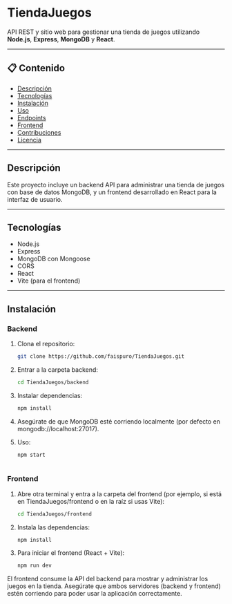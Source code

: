 # TiendaJuegos

API REST y sitio web para gestionar una tienda de juegos utilizando **Node.js**, **Express**, **MongoDB** y **React**.

---

## 📋 Contenido

- [Descripción](#descripción)
- [Tecnologías](#tecnologías)
- [Instalación](#instalación)
- [Uso](#uso)
- [Endpoints](#endpoints)
- [Frontend](#frontend)
- [Contribuciones](#contribuciones)
- [Licencia](#licencia)

---

## Descripción

Este proyecto incluye un backend API para administrar una tienda de juegos con base de datos MongoDB, y un frontend desarrollado en React para la interfaz de usuario.

---

## Tecnologías

- Node.js  
- Express  
- MongoDB con Mongoose  
- CORS  
- React  
- Vite (para el frontend)

---

## Instalación

### Backend

1. Clona el repositorio:
   ```bash
   git clone https://github.com/faispuro/TiendaJuegos.git
   
2. Entrar a la carpeta backend:
   ```bash
   cd TiendaJuegos/backend

3. Instalar dependencias:
   ```bash
   npm install

4. Asegúrate de que MongoDB esté corriendo localmente (por defecto en mongodb://localhost:27017).

5. Uso:
   ```bash
   npm start
  
### Frontend

1. Abre otra terminal y entra a la carpeta del frontend (por ejemplo, si está en TiendaJuegos/frontend o en la raíz si usas Vite):
   ```bash
   cd TiendaJuegos/frontend

2. Instala las dependencias:
   ```bash
   npm install
3. Para iniciar el frontend (React + Vite):
   ```bash
   npm run dev


El frontend consume la API del backend para mostrar y administrar los juegos en la tienda. Asegúrate que ambos servidores (backend y frontend) estén corriendo para poder usar la aplicación correctamente.

